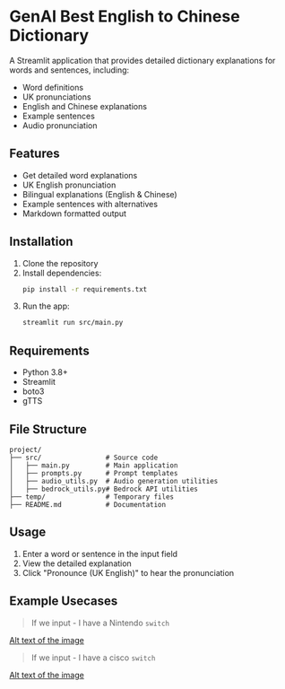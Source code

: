 # GenAI Best English to Chinese Dictionary

A Streamlit application that provides detailed dictionary explanations for words and sentences, including:
- Word definitions
- UK pronunciations
- English and Chinese explanations
- Example sentences
- Audio pronunciation

## Features
- Get detailed word explanations
- UK English pronunciation
- Bilingual explanations (English & Chinese)
- Example sentences with alternatives
- Markdown formatted output

## Installation
1. Clone the repository
2. Install dependencies:
   ```bash
   pip install -r requirements.txt
   ```
3. Run the app:
   ```bash
   streamlit run src/main.py
   ```

## Requirements
- Python 3.8+
- Streamlit
- boto3
- gTTS

## File Structure
```
project/
├── src/                # Source code
│   ├── main.py         # Main application
│   ├── prompts.py      # Prompt templates
│   ├── audio_utils.py  # Audio generation utilities
│   ├── bedrock_utils.py# Bedrock API utilities
├── temp/               # Temporary files
├── README.md           # Documentation
```

## Usage
1. Enter a word or sentence in the input field
2. View the detailed explanation
3. Click "Pronounce (UK English)" to hear the pronunciation

## Example Usecases

> If we input - I have a Nintendo `switch`

[Alt text of the image](https://github.com/alivk/GenAI-Best-English-to-Chinese-Dictionary/blob/main/temp/example_001.png)

> If we input - I have a cisco `switch`

[Alt text of the image](https://github.com/alivk/GenAI-Best-English-to-Chinese-Dictionary/blob/main/temp/example_002.png)